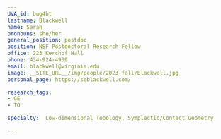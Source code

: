 ```yaml
---
UVA_id: bug4bt
lastname: Blackwell
name: Sarah
pronouns: she/her
general_position: postdoc
position: NSF Postdoctoral Research Fellow
office: 223 Kerchof Hall 
phone: 434-924-4939
email: blackwell@virginia.edu
image: __SITE_URL__/img/people/2023-fall/Blackwell.jpg
personal_page: https://seblackwell.com/

research_tags:
- GE
- TO

specialty:  Low-dimensional Topology, Symplectic/Contact Geometry

---
```

